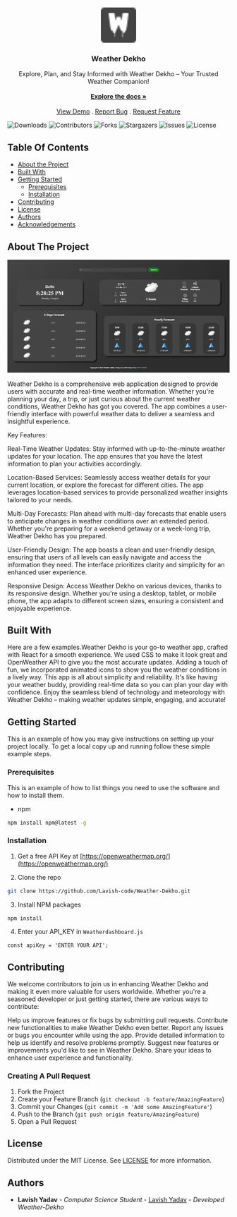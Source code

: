 <br/>
<p align="center">
  <a href="https://github.com/Lavish-code/Weather-Dekho">
    <img src="./public/favicon-32x32.png" alt="Logo" width="80" height="80">
  </a>

  <h3 align="center">Weather Dekho</h3>

  <p align="center">
    Explore, Plan, and Stay Informed with Weather Dekho – Your Trusted Weather Companion!
    <br/>
    <br/>
    <a href="https://github.com/Lavish-code/Weather-Dekho"><strong>Explore the docs »</strong></a>
    <br/>
    <br/>
    <a href="https://github.com/Lavish-code/Weather-Dekho">View Demo</a>
    .
    <a href="https://github.com/Lavish-code/Weather-Dekho/issues">Report Bug</a>
    .
    <a href="https://github.com/Lavish-code/Weather-Dekho/issues">Request Feature</a>
  </p>
</p>

![Downloads](https://img.shields.io/github/downloads/Lavish-code/Weather-Dekho/total) ![Contributors](https://img.shields.io/github/contributors/Lavish-code/Weather-Dekho?color=dark-green) ![Forks](https://img.shields.io/github/forks/Lavish-code/Weather-Dekho?style=social) ![Stargazers](https://img.shields.io/github/stars/Lavish-code/Weather-Dekho?style=social) ![Issues](https://img.shields.io/github/issues/Lavish-code/Weather-Dekho) ![License](https://img.shields.io/github/license/Lavish-code/Weather-Dekho) 

## Table Of Contents

* [About the Project](#about-the-project)
* [Built With](#built-with)
* [Getting Started](#getting-started)
  * [Prerequisites](#prerequisites)
  * [Installation](#installation)
* [Contributing](#contributing)
* [License](#license)
* [Authors](#authors)
* [Acknowledgements](#acknowledgements)

## About The Project

![Screen Shot](./src/images/Screenshot%202024-08-05%20172833.png)

Weather Dekho is a comprehensive web application designed to provide users with accurate and real-time weather information. Whether you're planning your day, a trip, or just curious about the current weather conditions, Weather Dekho has got you covered. The app combines a user-friendly interface with powerful weather data to deliver a seamless and insightful experience.

Key Features:

Real-Time Weather Updates:
Stay informed with up-to-the-minute weather updates for your location. The app ensures that you have the latest information to plan your activities accordingly.

Location-Based Services:
Seamlessly access weather details for your current location, or explore the forecast for different cities. The app leverages location-based services to provide personalized weather insights tailored to your needs.

Multi-Day Forecasts:
Plan ahead with multi-day forecasts that enable users to anticipate changes in weather conditions over an extended period. Whether you're preparing for a weekend getaway or a week-long trip, Weather Dekho has you prepared.

User-Friendly Design:
The app boasts a clean and user-friendly design, ensuring that users of all levels can easily navigate and access the information they need. The interface prioritizes clarity and simplicity for an enhanced user experience.

Responsive Design:
Access Weather Dekho on various devices, thanks to its responsive design. Whether you're using a desktop, tablet, or mobile phone, the app adapts to different screen sizes, ensuring a consistent and enjoyable experience.

## Built With

Here are a few examples.Weather Dekho is your go-to weather app, crafted with React for a smooth experience. We used CSS to make it look great and OpenWeather API to give you the most accurate updates. Adding a touch of fun, we incorporated animated icons to show you the weather conditions in a lively way. This app is all about simplicity and reliability. It's like having your weather buddy, providing real-time data so you can plan your day with confidence. Enjoy the seamless blend of technology and meteorology with Weather Dekho – making weather updates simple, engaging, and accurate!

## Getting Started

This is an example of how you may give instructions on setting up your project locally.
To get a local copy up and running follow these simple example steps.

### Prerequisites

This is an example of how to list things you need to use the software and how to install them.

* npm

```sh
npm install npm@latest -g
```

### Installation

1. Get a free API Key at [https://openweathermap.org/](https://openweathermap.org/)

2. Clone the repo

```sh
git clone https://github.com/Lavish-code/Weather-Dekho.git
```

3. Install NPM packages

```sh
npm install
```

4. Enter your API_KEY in `Weatherdashboard.js`

```JS
const apiKey = 'ENTER YOUR API';
```

## Contributing

We welcome contributors to join us in enhancing Weather Dekho and making it even more valuable for users worldwide. Whether you're a seasoned developer or just getting started, there are various ways to contribute:

Help us improve features or fix bugs by submitting pull requests.
Contribute new functionalities to make Weather Dekho even better.
Report any issues or bugs you encounter while using the app.
Provide detailed information to help us identify and resolve problems promptly.
Suggest new features or improvements you'd like to see in Weather Dekho.
Share your ideas to enhance user experience and functionality.


### Creating A Pull Request

1. Fork the Project
2. Create your Feature Branch (`git checkout -b feature/AmazingFeature`)
3. Commit your Changes (`git commit -m 'Add some AmazingFeature'`)
4. Push to the Branch (`git push origin feature/AmazingFeature`)
5. Open a Pull Request

## License

Distributed under the MIT License. See [LICENSE](https://github.com/Lavish-code/Weather-Dekho/blob/main/LICENSE.md) for more information.

## Authors

* **Lavish Yadav** - *Computer Science Student* - [Lavish Yadav](https://github.com/Lavish-code/) - *Developed Weather-Dekho*

